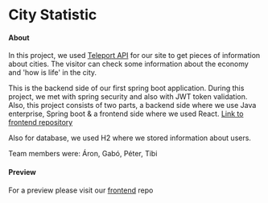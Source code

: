 # City Statistic

#### About
In this project, we used [Teleport API](https://developers.teleport.org/api/) for our site to get pieces of information about cities. The visitor can check some information about the economy and 'how is life' in the city.

This is the backend side of our first spring boot application. During this project, we met with spring security and also with JWT token validation.
Also, this project consists of two parts, a backend side where we use Java enterprise, Spring boot & a frontend side where we used React. [Link to frontend repository](https://github.com/CodecoolGlobal/city-statistic-react)

Also for database, we used H2 where we stored information about users.

Team members were: Áron, Gabó, Péter, Tibi


#### Preview
For a preview please visit our [frontend](https://github.com/CodecoolGlobal/city-statistic-react) repo

